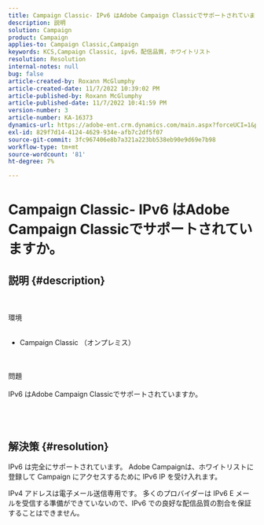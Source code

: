 ```yaml
---
title: Campaign Classic- IPv6 はAdobe Campaign Classicでサポートされていますか。
description: 説明
solution: Campaign
product: Campaign
applies-to: Campaign Classic,Campaign
keywords: KCS,Campaign Classic, ipv6，配信品質，ホワイトリスト
resolution: Resolution
internal-notes: null
bug: false
article-created-by: Roxann McGlumphy
article-created-date: 11/7/2022 10:39:02 PM
article-published-by: Roxann McGlumphy
article-published-date: 11/7/2022 10:41:59 PM
version-number: 3
article-number: KA-16373
dynamics-url: https://adobe-ent.crm.dynamics.com/main.aspx?forceUCI=1&pagetype=entityrecord&etn=knowledgearticle&id=4cfcb5f4-ec5e-ed11-9561-6045bd006704
exl-id: 829f7d14-4124-4629-934e-afb7c2df5f07
source-git-commit: 3fc967406e8b7a321a223bb538eb90e9d69e7b98
workflow-type: tm+mt
source-wordcount: '81'
ht-degree: 7%

---
```


# Campaign Classic- IPv6 はAdobe Campaign Classicでサポートされていますか。

## 説明 {#description}

<br><br>環境<br><br>
- Campaign Classic （オンプレミス）

<br><br>問題<br><br>IPv6 はAdobe Campaign Classicでサポートされていますか。<br><br> <br><br>

## 解決策 {#resolution}


IPv6 は完全にサポートされています。 Adobe Campaignは、ホワイトリストに登録して Campaign にアクセスするために IPv6 IP を受け入れます。

IPv4 アドレスは電子メール送信専用です。 多くのプロバイダーは IPv6 E メールを受信する準備ができていないので、IPv6 での良好な配信品質の割合を保証することはできません。
